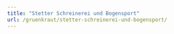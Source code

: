 ```yaml
---
title: "Stetter Schreinerei und Bogensport"
url: /gruenkraut/stetter-schreinerei-und-bogensport/
---
```

